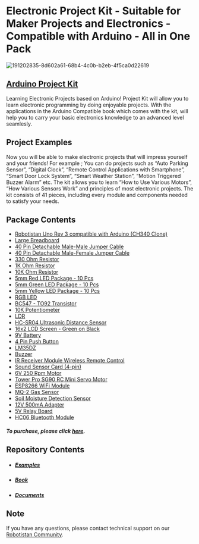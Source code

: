 # Electronic Project Kit - Suitable for Maker Projects and Electronics - Compatible with Arduino - All in One Pack


![191202835-8d602a61-68b4-4c0b-b2eb-4f5ca0d22619](https://user-images.githubusercontent.com/112697142/193270456-2949d21a-2fff-4e7f-b9e9-cd42d5100a71.jpg)


## [Arduino Project Kit](https://shop.robotistan.com/products/arduino-project-kit "Heading link")
Learning Electronic Projects based on Arduino! Project Kit will allow you to learn electronic programming by doing enjoyable projects. With the applications in the Arduino Compatible book which comes with the kit, will help you to carry your basic electronics knowledge to an advanced level seamlesly.


## Project Examples
Now you will be able to make electronic projects that will impress yourself and your friends! For example ; You can do projects such as “Auto Parking Sensor”, “Digital Clock”, “Remote Control Applications with Smartphone”, “Smart Door Lock System”, “Smart Weather Station”, “Motion Triggered Buzzer Alarm” etc. The kit allows you to learn “How to Use Various Motors”, “How Various Sensors Work” and principles of most electronic projects. The kit consists of 41 pieces, including every module and components needed to satisfy your needs.

## Package Contents

- [Robotistan Uno Rev 3 compatible with Arduino (CH340 Clone)](https://shop.robotistan.com/products/robotistan-uno-with-headers-for-arduino-with-usb-cable-usb-chip-ch340?_pos=2&_sid=8430ed98f&_ss=r "Heading Link")
- [Large Breadboard](https://shop.robotistan.com/products/standart-size-breadboard-830-holes?_pos=2&_sid=f37302e21&_ss=r "Heading Link")
- [40 Pin Detachable Male-Male Jumper Cable](https://shop.robotistan.com/products/jumper-wires-standards-26-awg-40-pack?_pos=1&_sid=e681b5c50&_ss=r "Heading Link")
- [40 Pin Detachable Male-Female Jumper Cable](https://shop.robotistan.com/products/jumper-wires-standards-26-awg-40-pack?_pos=1&_sid=e681b5c50&_ss=r "Heading Link")
- [330 Ohm Resistor](https://www.robotistan.com/14w-330r-direnc-paketi-10-adet "Heading Link")
- [1K Ohm Resistor](https://www.robotistan.com/14w-1k-direnc-paketi-10-adet "Heading Link")
- [10K Ohm Resistor](https://www.robotistan.com/14w-10k-direnc-paketi-10-adet "Heading Link")
- [5mm Red LED Package - 10 Pcs](https://www.robotistan.com/5mm-kirmizi-led-paketi-10-adet "Heading Link")
- [5mm Green LED Package - 10 Pcs](https://www.robotistan.com/5mm-yesil-led-paketi-10-adet "Heading Link")
- [5mm Yellow LED Package - 10 Pcs](https://www.robotistan.com/5mm-sari-led-paketi-10-adet "Heading Link")
- [RGB LED](https://www.robotistan.com/5mm-seffaf-rgb-led "Heading Link")
- [BC547 - TO92 Transistor](https://www.robotistan.com/bc547-to92 "Heading Link")
- [10K Potentiometer](https://www.robotistan.com/10k-potansiyometre-ayarli-direnc "Heading Link")
- [LDR](https://www.robotistan.com/5mm-ldr "Heading Link")
- [HC-SR04 Ultrasonic Distance Sensor](https://www.robotistan.com/hc-sr04-ultrasonik-mesafe-sensoru "Heading Link")
- [16x2 LCD Screen - Green on Black](https://shop.robotistan.com/products/16x2-lcd-screen-green-on-black?_pos=1&_sid=25c1e7228&_ss=r "Heading Link")
- [9V Battery](https://www.robotistan.com/gp-ultra-9v-pil "Heading Link")
- [4 Pin Push Button](https://www.robotistan.com/4-pinli-push-buton-siyah-6x6x5mm "Heading Link")
- [LM35DZ](https://www.robotistan.com/lm35 "Heading Link")
- [Buzzer](https://www.robotistan.com/buzzer "Heading Link")
- [IR Receiver Module Wireless Remote Control ](https://www.robotistan.com/ir-alici-verici-kumanda-seti-ir-receiver-module-wireless-remote-control-k "Heading Link")
- [Sound Sensor Card (4-pin)](https://shop.robotistan.com/products/sound-sensor-4pin "Heading Link")
- [6V 250 Rpm Motor](https://shop.robotistan.com/products/6v-250-rpm-motor-and-wheel-set?_pos=2&_sid=a4a1ec608&_ss=r "Heading Link")
- [Tower Pro SG90 RC Mini Servo Motor](https://shop.robotistan.com/products/tower-pro-sg90-rc-mini-servo-motor?_pos=5&_sid=a4a1ec608&_ss=r "Heading Link")
- [ESP8266 WiFi Module](https://shop.robotistan.com/products/esp8266-wifi-serial-transceiver-module "Heading Link")
- [MQ-2 Gas Sensor](https://shop.robotistan.com/products/flammable-gas-mq2 "Heading Link")
- [Soil Moisture Detection Sensor](https://shop.robotistan.com/products/soil-moisture-sensor-for-arduino "Heading Link")
- [12V 500mA Adapter](https://shop.robotistan.com/ "Heading Link")
- [5V Relay Board](https://shop.robotistan.com/products/5v-relay-module?_pos=1&_sid=d14d11f35&_ss=r "Heading Link")
- [HC06 Bluetooth Module](https://shop.robotistan.com/products/hc06-serial-port-bluetooth-module?_pos=1&_sid=4454e2bc5&_ss=r "Heading Link")


##### To purchase, please click [here](https://shop.robotistan.com/products/arduino-project-kit "Heading Link").

## Repository Contents
- ##### [Examples](https://github.com/Robotistan/ArduinoProjectKit/tree/main/Examples "Heading link") 
- ##### [Book](https://github.com/Robotistan/ArduinoProjectKit/tree/main/Book "Heading link")
- ##### [Documents](https://github.com/Robotistan/ArduinoProjectKit/tree/main/Documents "Heading link")

## Note
If you have any questions, please contact technical support on our [Robotistan Community](https://community.robotistan.com/).

